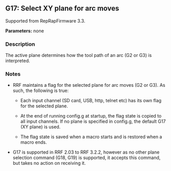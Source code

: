 ## G17: Select XY plane for arc moves

Supported from RepRapFirmware 3.3.

**Parameters:** none

### Description

The active plane determines how the tool path of an arc (G2 or G3) is interpreted.

### Notes

- RRF maintains a flag for the selected plane for arc moves (G2 or G3). As such, the following is true:

  - Each input channel (SD card, USB, http, telnet etc) has its own flag for the selected plane.

  - At the end of running config.g at startup, the flag state is copied to all input channels. If no plane is specified in config.g, the default G17 (XY plane) is used.

  - The flag state is saved when a macro starts and is restored when a macro ends.

- G17 is supported in RRF 2.03 to RRF 3.2.2, however as no other plane selection command (G18, G19) is supported, it accepts this command, but takes no action on receiving it.

